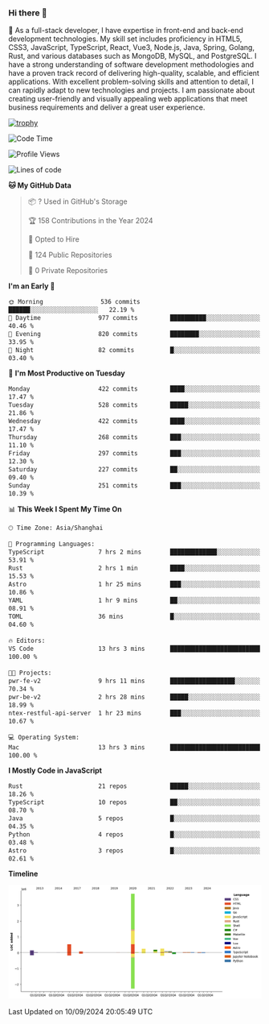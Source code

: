 ### Hi there 👋

🌱 As a full-stack developer, I have expertise in front-end and back-end development technologies. My skill set includes proficiency in HTML5, CSS3, JavaScript, TypeScript, React, Vue3, Node.js, Java, Spring, Golang, Rust, and various databases such as MongoDB, MySQL, and PostgreSQL. I have a strong understanding of software development methodologies and have a proven track record of delivering high-quality, scalable, and efficient applications. With excellent problem-solving skills and attention to detail, I can rapidly adapt to new technologies and projects. I am passionate about creating user-friendly and visually appealing web applications that meet business requirements and deliver a great user experience.

[![trophy](https://github-profile-trophy.vercel.app/?username=elton&rank=SECRET,SSS,SS,S,AAA,AA,A&theme=onedark&no-frame=true&margin-w=10)](https://github.com/ryo-ma/github-profile-trophy)

<!--START_SECTION:waka-->
![Code Time](http://img.shields.io/badge/Code%20Time-1%2C403%20hrs%205%20mins-blue)

![Profile Views](http://img.shields.io/badge/Profile%20Views-0-blue)

![Lines of code](https://img.shields.io/badge/From%20Hello%20World%20I%27ve%20Written-5.5%20million%20lines%20of%20code-blue)

**🐱 My GitHub Data** 

> 📦 ? Used in GitHub's Storage 
 > 
> 🏆 158 Contributions in the Year 2024
 > 
> 💼 Opted to Hire
 > 
> 📜 124 Public Repositories 
 > 
> 🔑 0 Private Repositories 
 > 
**I'm an Early 🐤** 

```text
🌞 Morning                536 commits         ██████░░░░░░░░░░░░░░░░░░░   22.19 % 
🌆 Daytime                977 commits         ██████████░░░░░░░░░░░░░░░   40.46 % 
🌃 Evening                820 commits         ████████░░░░░░░░░░░░░░░░░   33.95 % 
🌙 Night                  82 commits          █░░░░░░░░░░░░░░░░░░░░░░░░   03.40 % 
```
📅 **I'm Most Productive on Tuesday** 

```text
Monday                   422 commits         ████░░░░░░░░░░░░░░░░░░░░░   17.47 % 
Tuesday                  528 commits         █████░░░░░░░░░░░░░░░░░░░░   21.86 % 
Wednesday                422 commits         ████░░░░░░░░░░░░░░░░░░░░░   17.47 % 
Thursday                 268 commits         ███░░░░░░░░░░░░░░░░░░░░░░   11.10 % 
Friday                   297 commits         ███░░░░░░░░░░░░░░░░░░░░░░   12.30 % 
Saturday                 227 commits         ██░░░░░░░░░░░░░░░░░░░░░░░   09.40 % 
Sunday                   251 commits         ███░░░░░░░░░░░░░░░░░░░░░░   10.39 % 
```


📊 **This Week I Spent My Time On** 

```text
🕑︎ Time Zone: Asia/Shanghai

💬 Programming Languages: 
TypeScript               7 hrs 2 mins        █████████████░░░░░░░░░░░░   53.91 % 
Rust                     2 hrs 1 min         ████░░░░░░░░░░░░░░░░░░░░░   15.53 % 
Astro                    1 hr 25 mins        ███░░░░░░░░░░░░░░░░░░░░░░   10.86 % 
YAML                     1 hr 9 mins         ██░░░░░░░░░░░░░░░░░░░░░░░   08.91 % 
TOML                     36 mins             █░░░░░░░░░░░░░░░░░░░░░░░░   04.60 % 

🔥 Editors: 
VS Code                  13 hrs 3 mins       █████████████████████████   100.00 % 

🐱‍💻 Projects: 
pwr-fe-v2                9 hrs 11 mins       ██████████████████░░░░░░░   70.34 % 
pwr-be-v2                2 hrs 28 mins       █████░░░░░░░░░░░░░░░░░░░░   18.99 % 
ntex-restful-api-server  1 hr 23 mins        ███░░░░░░░░░░░░░░░░░░░░░░   10.67 % 

💻 Operating System: 
Mac                      13 hrs 3 mins       █████████████████████████   100.00 % 
```

**I Mostly Code in JavaScript** 

```text
Rust                     21 repos            █████░░░░░░░░░░░░░░░░░░░░   18.26 % 
TypeScript               10 repos            ██░░░░░░░░░░░░░░░░░░░░░░░   08.70 % 
Java                     5 repos             █░░░░░░░░░░░░░░░░░░░░░░░░   04.35 % 
Python                   4 repos             █░░░░░░░░░░░░░░░░░░░░░░░░   03.48 % 
Astro                    3 repos             █░░░░░░░░░░░░░░░░░░░░░░░░   02.61 % 
```



**Timeline**

![Lines of Code chart](https://raw.githubusercontent.com/elton/elton/main/assets/bar_graph.png)


 Last Updated on 10/09/2024 20:05:49 UTC
<!--END_SECTION:waka-->

<!--
**elton/elton** is a ✨ _special_ ✨ repository because its `README.md` (this file) appears on your GitHub profile.

Here are some ideas to get you started:

- 🔭 I’m currently working on ...
- 🌱 I’m currently learning ...
- 👯 I’m looking to collaborate on ...
- 🤔 I’m looking for help with ...
- 💬 Ask me about ...
- 📫 How to reach me: ...
- 😄 Pronouns: ...
- ⚡ Fun fact: ...
-->
